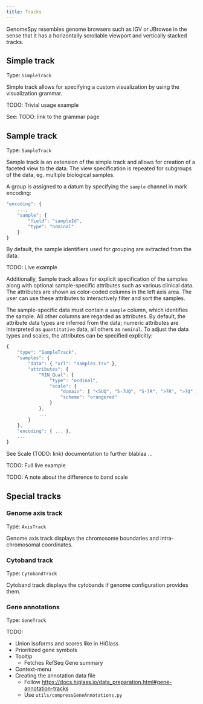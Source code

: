 ```yaml
---
title: Tracks
---
```


GenomeSpy resembles genome browsers such as IGV or JBrowse in the sense
that it has a horizontally scrollable viewport and vertically stacked tracks.

## Simple track

Type: `SimpleTrack`

Simple track allows for specifying a custom visualization by using the
visualization grammar.

TODO: Trivial usage example

See: TODO: link to the grammar page

## Sample track

Type: `SampleTrack`

Sample track is an extension of the simple track and allows for creation of a
faceted view to the data. The view specification is repeated for subgroups of
the data, eg. multiple biological samples.

A group is assigned to a datum by specifying the `sample` channel in mark
encoding:

```javascript
"encoding": {
    ...,
    "sample": {
        "field": "sampleId",
        "type": "nominal"
    }
}
```

By default, the sample identifiers used for grouping are extracted from the data.

TODO: Live example

Additionally, Sample track allows for explicit specification of the samples
along with optional sample-specific attributes such as various clinical data.
The attributes are shown as color-coded columns in the left axis area. The
user can use these attributes to interactively filter and sort the samples.

The sample-specific data must contain a `sample` column, which identifies the
sample. All other columns are regarded as attributes. By default, the
attribute data types are inferred from the data; numeric attributes are
interpreted as `quantitative` data, all others as `nominal`. To adjust the
data types and scales, the attributes can be specified explicitly:

```javascript
{
    "type": "SampleTrack",
    "samples": {
        "data": { "url": "samples.tsv" },
        "attributes": {
            "RIN_Qual": {
                "type": "ordinal",
                "scale": {
                    "domain": [ "<5UQ", "5-7UQ", "5-7R", ">7R", ">7Q" ],
                    "scheme": "orangered"
                }
            },
            ...
        }
    },
    "encoding": { ... },
    ...
}
```

See Scale (TODO: link) documentation to further blablaa ...

TODO: Full live example

TODO: A note about the difference to band scale

## Special tracks

### Genome axis track

Type: `AxisTrack`

Genome axis track displays the chromosome boundaries and intra-chromosomal
coordinates.

### Cytoband track

Type: `CytobandTrack`

Cytoband track displays the cytobands if genome configuration provides them.

### Gene annotations

Type: `GeneTrack`

TODO:

* Union isoforms and scores like in HiGlass
* Prioritized gene symbols
* Tooltip
  * Fetches RefSeq Gene summary
* Context-menu
* Creating the annotation data file
  * Follow https://docs.higlass.io/data_preparation.html#gene-annotation-tracks
  * Use `utils/compressGeneAnnotations.py`
